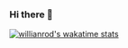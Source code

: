 ### Hi there 👋

[![willianrod's wakatime stats](https://github-readme-stats.vercel.app/api/wakatime?username=navdeep22)](https://github.com/navdeep22/navdeep22)


<!--
**navdeep22/navdeep22** is a ✨ _special_ ✨ repository because its `README.md` (this file) appears on your GitHub profile.

Here are some ideas to get you started:

- 🔭 I’m currently working on ...
- 🌱 I’m currently learning ...
- 👯 I’m looking to collaborate on ...
- 🤔 I’m looking for help with ...
- 💬 Ask me about ...
- 📫 How to reach me: ...
- 😄 Pronouns: ...
- ⚡ Fun fact: ...
-->

